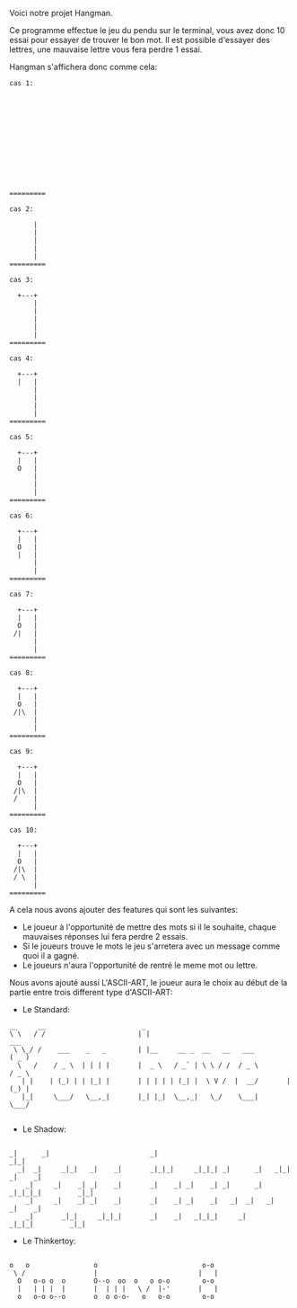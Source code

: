 Voici notre projet Hangman.

Ce programme effectue le jeu du pendu sur le terminal, vous avez donc 10 essai pour essayer de trouver le bon mot.
Il est possible d'essayer des lettres, une mauvaise lettre vous fera perdre 1 essai.

Hangman s'affichera donc comme cela:
```console
cas 1:








         
         

         
         
=========
```
```console
cas 2:
         
      |  
      |  
      |  
      |  
      |  
=========
```
```console
cas 3:

  +---+  
      |  
      |  
      |  
      |  
      |  
=========
```
```console
cas 4:

  +---+  
  |   |  
      |  
      |  
      |  
      |  
=========
```
```console
cas 5:

  +---+  
  |   |  
  O   |  
      |  
      |  
      |  
=========
```
```console
cas 6:

  +---+  
  |   |  
  O   |  
  |   |  
      |  
      |  
=========
```
```console
cas 7:

  +---+  
  |   |  
  O   |  
 /|   |  
      |  
      |  
=========
```
```console
cas 8:

  +---+  
  |   |  
  O   |  
 /|\  |  
      |  
      |  
=========
```
```console
cas 9:

  +---+  
  |   |  
  O   |  
 /|\  |  
 /    |  
      |  
=========
```
```console
cas 10:

  +---+  
  |   |  
  O   |  
 /|\  |  
 / \  |  
      |  
=========
```

A cela nous avons ajouter des features qui sont les suivantes:
- Le joueur à l'opportunité de mettre des mots si il le souhaite, chaque mauvaises réponses lui fera perdre 2 essais.
- Si le joueurs trouve le mots le jeu s'arretera avec un message comme quoi il a gagné.
- Le joueurs n'aura l'opportunité de rentré le meme mot ou lettre.

Nous avons ajouté aussi L'ASCII-ART, le joueur aura le choix au début de la partie entre trois different type d'ASCII-ART:
- Le Standard:
```console
__     __                        _                                           
\ \   / /                       | |                                    ___   
 \ \_/ /    ___    _   _        | |__     __ _  __   __   ___         ( _ )  
  \   /    / _ \  | | | |       |  _ \   / _` | \ \ / /  / _ \        / _ \  
   | |    | (_) | | |_| |       | | | | | (_| |  \ V /  |  __/       | (_) | 
   |_|     \___/   \__,_|       |_| |_|  \__,_|   \_/    \___|        \___/   
                                                                             
```

- Le Shadow:
```console

_|      _|                         _|                                            _|_|   
  _|  _|     _|_|   _|    _|       _|_|_|     _|_|_| _|      _|   _|_|         _|    _| 
    _|     _|    _| _|    _|       _|    _| _|    _| _|      _| _|_|_|_|         _|_|   
    _|     _|    _| _|    _|       _|    _| _|    _|   _|  _|   _|             _|    _| 
    _|       _|_|     _|_|_|       _|    _|   _|_|_|     _|       _|_|_|         _|_|   
```

- Le Thinkertoy:
```console

o   o                o                          o-o  
 \ /                 |                         |   | 
  O   o-o o  o       O--o  oo  o   o o-o        o-o  
  |   | | |  |       |  | | |   \ /  |-'       |   | 
  o   o-o o--o       o  o o-o-   o   o-o        o-o  

```